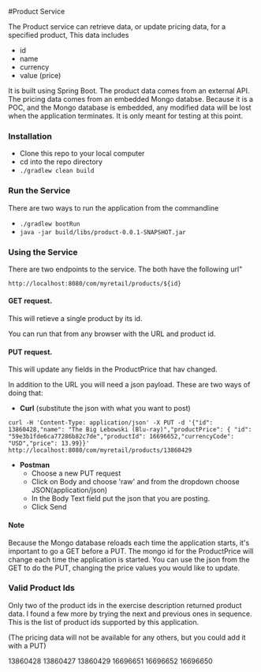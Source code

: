 #Product Service

The Product service can retrieve data, or update pricing data, for a specified product, This data includes
* id
* name
* currency 
* value (price)

It is built using Spring Boot. The product data comes from an external API. 
The pricing data comes from an embedded Mongo databse. Because it is a POC, 
and the Mongo database is embedded, any modified data will be lost when the application terminates.
It is only meant for testing at this point. 

### Installation

* Clone this repo to your local computer
* cd into the repo directory
* `./gradlew clean build`

### Run the Service

There are two ways to run the application from the commandline
 * `./gradlew bootRun`
 * `java -jar build/libs/product-0.0.1-SNAPSHOT.jar`


### Using the Service

There are two endpoints to the service. The both have the following url"

`http://localhost:8080/com/myretail/products/${id}`

#### GET request.  
This will retieve a single product by its id. 

You can run that from any browser with the URL and product id.
#### PUT request. 
This will update any fields in the ProductPrice that hav changed.
 
In addition to the  URL you will need a json payload. 
These are two ways of doing that:

* **Curl** (substitute the json with what you want to post)
 
 `curl -H 'Content-Type: application/json' -X PUT -d '{"id": 13860428,"name": "The Big Lebowski (Blu-ray)","productPrice": { "id": "59e3b1fde6ca77286b82c7de","productId": 16696652,"currencyCode": "USD","price": 13.99}}' http://localhost:8080/com/myretail/products/13860429`
    
* **Postman**  
    * Choose a new PUT request
    * Click on Body and choose 'raw' and from the dropdown choose JSON(application/json)
    * In the Body Text field put the json that you are posting. 
    * Click Send

#### Note
Because the Mongo database reloads each time the application starts, it's important to go a GET before a PUT. 
The mongo id for the ProductPrice will change each time the application is started. You can use the json from the GET to do the PUT, 
changing the price values you would like to update.

### Valid Product Ids
Only two of the product ids in the exercise description returned product data. I found a few more by trying the next and previous ones in sequence. This is the list of product ids supported by this application.

(The pricing data will not be available for any others, but you could add it with a PUT)

13860428
13860427
13860429
16696651
16696652
16696650